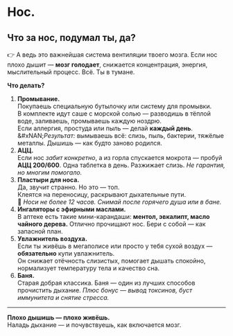 # Нос.

## **Что за нос, подумал ты, да?**

👉 А ведь это важнейшая система вентиляции твоего мозга. Если нос плохо дышит — **мозг голодает**, снижается концентрация, энергия, мыслительный процесс. Всё. Ты в тумане.

**Что делать?**

1. **Промывание.**\
   Покупаешь специальную бутылочку или систему для промывки.\
   В комплекте идут саше с морской солью — разводишь в тёплой воде, заливаешь, промываешь каждую ноздрю.\
   Если аллергия, простуда или пыль — делай **каждый день**.\
   &#xNAN;_&#x420;езультат:_ вымываешь всё: слизь, пыль, бактерии, тяжёлые металлы. Дышишь — как будто заново родился.
2. **АЦЦ.**\
   Если нос _забит конкретно_, а из горла спускается мокрота — пробуй **АЦЦ 200/600**. Одна таблетка в день. Разжижает слизь. _Не гарантия, но многим помогало._
3. **Пластыри для носа.**\
   Да, звучит странно. Но это — топ.\
   Клеятся на переносицу, раскрывают дыхательные пути.\
   📌 _Носи не более 12 часов. Снимай после горячего душа или в бане._
4. **Ингаляторы с эфирными маслами.**\
   В аптеке есть такие мини-карандаши: **ментол, эвкалипт, масло чайного дерева.** Отлично прочищают нос. Бери с собой — как запасной план.
5. **Увлажнитель воздуха.**\
   Если ты живёшь в мегаполисе или просто у тебя сухой воздух — **обязательно** купи увлажнитель.\
   Он снижает отёчность слизистых, помогает дышать спокойно, нормализует температуру тела и качество сна.
6. **Баня.**\
   Старая добрая классика. Баня — один из лучших способов прочистить дыхание. _Плюс бонус — вывод токсинов, буст иммунитета и снятие стресса._

***

**Плохо дышишь — плохо живёшь.**\
Наладь дыхание — и почувствуешь, как включается мозг.
